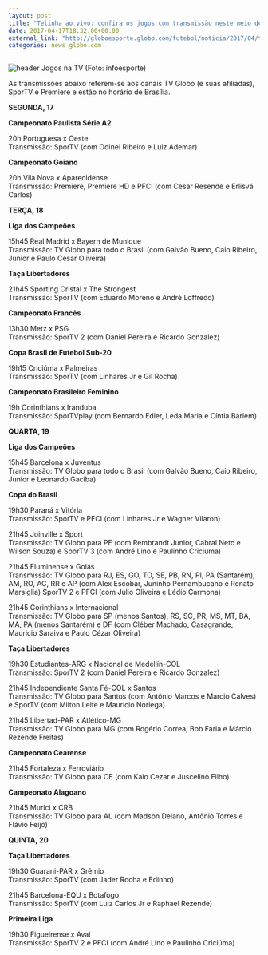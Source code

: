 ```yaml
---
layout: post
title: "Telinha ao vivo: confira os jogos com transmissão neste meio de semana"
date: 2017-04-17T18:32:00+00:00
external_link: "http://globoesporte.globo.com/futebol/noticia/2017/04/telinha-ao-vivo-confira-os-jogos-com-transmissao-neste-meio-de-semana.html"
categories: news globo.com
---
```

 ![header Jogos na TV (Foto: infoesporte)](http://s2.glbimg.com/qnuAu1qIFFpd2ICyfCdetEB9agI=/0x0:689x86/690x86/s.glbimg.com/es/ge/f/original/2015/03/10/header_jogos-na-tv_2.jpg "header Jogos na TV (Foto: infoesporte)")  

As transmissões abaixo referem-se aos canais TV Globo (e suas afiliadas), SporTV e Premiere e estão no horário de Brasília.  
  
**SEGUNDA, 17**

**Campeonato Paulista Série A2**

20h Portuguesa x Oeste  
Transmissão: SporTV (com Odinei Ribeiro e Luiz Ademar)  
  
**Campeonato Goiano**

20h Vila Nova x Aparecidense  
Transmissão: Premiere, Premiere HD e PFCI (com Cesar Resende e Erlisvá Carlos)

**TERÇA, 18**

**Liga dos Campeões**

15h45 Real Madrid x Bayern de Munique  
Transmissão: TV Globo para todo o Brasil (com Galvão Bueno, Caio Ribeiro, Junior e Paulo César Oliveira)

**Taça Libertadores**

21h45 Sporting Cristal x The Strongest  
Transmissão: SporTV (com Eduardo Moreno e André Loffredo)  
  
**Campeonato Francês**

13h30 Metz x PSG  
Transmissão: SporTV 2 (com Daniel Pereira e Ricardo Gonzalez)

**Copa Brasil de Futebol Sub-20**

19h15 Criciúma x Palmeiras  
Transmissão: SporTV (com Linhares Jr e Gil Rocha)

**Campeonato Brasileiro Feminino**

19h Corinthians x Iranduba  
Transmissão: SporTVplay (com Bernardo Edler, Leda Maria e Cíntia Barlem)  
  
**QUARTA, 19**

**Liga dos Campeões**

15h45 Barcelona x Juventus  
Transmissão: TV Globo para todo o Brasil (com Galvão Bueno, Caio Ribeiro, Junior e Leonardo Gaciba)  
  
**Copa do Brasil**

19h30 Paraná x Vitória  
Transmissão: SporTV e PFCI (com Linhares Jr e Wagner Vilaron)

21h45 Joinville x Sport  
Transmissão: TV Globo para PE (com Rembrandt Junior, Cabral Neto e Wilson Souza) e SporTV 3 (com André Lino e Paulinho Criciúma)

21h45 Fluminense x Goiás  
Transmissão: TV Globo para RJ, ES, GO, TO, SE, PB, RN, PI, PA (Santarém), AM, RO, AC, RR e AP (com Alex Escobar, Juninho Pernambucano e Renato Marsiglia) SporTV 2 e PFCI (com Julio Oliveira e Lédio Carmona)

21h45 Corinthians x Internacional  
Transmissão: TV Globo para SP (menos Santos), RS, SC, PR, MS, MT, BA, MA, PA (menos Santarém) e DF (com Cléber Machado, Casagrande, Mauricio Saraiva e Paulo Cézar Oliveira)

**Taça Libertadores**

19h30 Estudiantes-ARG x Nacional de Medellín-COL  
Transmissão: SporTV 2 (com Daniel Pereira e Ricardo Gonzalez)&nbsp;

21h45 Independiente Santa Fé-COL x Santos  
Transmissão: TV Globo para Santos (com Antônio Marcos e Marcio Calves) e SporTV (com Milton Leite e Mauricio Noriega)

21h45 Libertad-PAR x Atlético-MG  
Transmissão: TV Globo para MG (com Rogério Correa, Bob Faria e Márcio Rezende Freitas)

**Campeonato Cearense**

21h45 Fortaleza x Ferroviário  
Transmissão: TV Globo para CE (com Kaio Cezar e Juscelino Filho)

**Campeonato Alagoano**

21h45 Murici x CRB  
Transmissão: TV Globo para AL (com Madson Delano, Antônio Torres e Flávio Feijó)  
  
**QUINTA, 20**

**Taça Libertadores**

19h30 Guarani-PAR x Grêmio  
Transmissão: SporTV (com Jader Rocha e Edinho)

21h45 Barcelona-EQU x Botafogo  
Transmissão: SporTV (com Luiz Carlos Jr e Raphael Rezende)

**Primeira Liga**

19h30 Figueirense x Avaí  
Transmissão: SporTV 2 e PFCI (com André Lino e Paulinho Criciúma)

